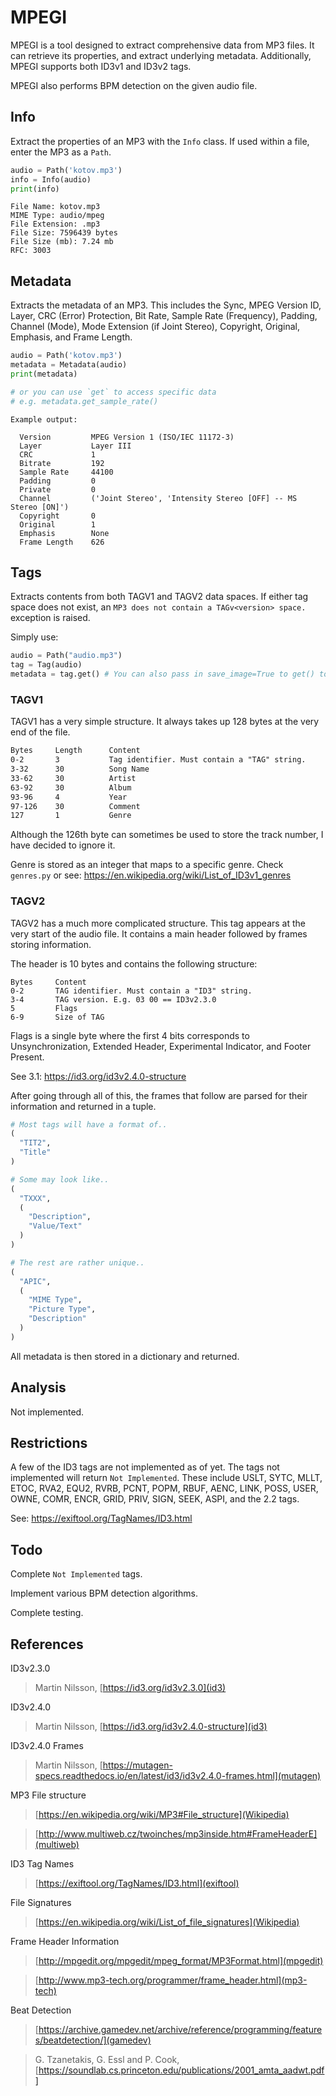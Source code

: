 # MPEGI

MPEGI is a tool designed to extract comprehensive data from MP3 files. It can retrieve its properties, and extract underlying metadata. Additionally, MPEGI supports both ID3v1 and ID3v2 tags.

MPEGI also performs BPM detection on the given audio file.

## Info

Extract the properties of an MP3 with the `Info` class. If used within a file, enter the MP3 as a `Path`.

```py
audio = Path('kotov.mp3')
info = Info(audio)
print(info)
```
```
File Name: kotov.mp3
MIME Type: audio/mpeg
File Extension: .mp3
File Size: 7596439 bytes
File Size (mb): 7.24 mb
RFC: 3003
```

## Metadata

Extracts the metadata of an MP3. This includes the Sync, MPEG Version ID, Layer, CRC (Error) Protection, Bit Rate, Sample Rate (Frequency), Padding, Channel (Mode), Mode Extension (if Joint Stereo), Copyright, Original, Emphasis, and Frame Length.
```py
audio = Path('kotov.mp3')
metadata = Metadata(audio)
print(metadata)

# or you can use `get` to access specific data
# e.g. metadata.get_sample_rate()
```
```
Example output:

  Version         MPEG Version 1 (ISO/IEC 11172-3)
  Layer           Layer III
  CRC             1
  Bitrate         192
  Sample Rate     44100
  Padding         0
  Private         0
  Channel         ('Joint Stereo', 'Intensity Stereo [OFF] -- MS Stereo [ON]')
  Copyright       0
  Original        1
  Emphasis        None
  Frame Length    626
```

## Tags

Extracts contents from both TAGV1 and TAGV2 data spaces. If either tag space does not exist, an `MP3 does not contain a TAGv<version> space.` exception is raised.

Simply use:
```py
audio = Path("audio.mp3")
tag = Tag(audio)
metadata = tag.get() # You can also pass in save_image=True to get() to save any attached images (only if APIC exists)
```

### TAGV1

TAGV1 has a very simple structure. It always takes up 128 bytes at the very end of the file.
```txt
Bytes     Length      Content 
0-2       3           Tag identifier. Must contain a "TAG" string.
3-32      30          Song Name
33-62     30          Artist
63-92     30          Album
93-96     4           Year
97-126    30          Comment
127       1           Genre
```

Although the 126th byte can sometimes be used to store the track number, I have decided to ignore it.

Genre is stored as an integer that maps to a specific genre. Check `genres.py` or see: https://en.wikipedia.org/wiki/List_of_ID3v1_genres

### TAGV2 

TAGV2 has a much more complicated structure. This tag appears at the very start of the audio file. It contains a main header followed by frames storing information. 

The header is 10 bytes and contains the following structure:
```
Bytes     Content
0-2       TAG identifier. Must contain a "ID3" string.
3-4       TAG version. E.g. 03 00 == ID3v2.3.0
5         Flags
6-9       Size of TAG
```

Flags is a single byte where the first 4 bits corresponds to Unsynchronization, Extended Header, Experimental Indicator, and Footer Present.

See 3.1: https://id3.org/id3v2.4.0-structure

After going through all of this, the frames that follow are parsed for their information and returned in a tuple.
```py
# Most tags will have a format of..
(
  "TIT2",
  "Title"
)

# Some may look like..
(
  "TXXX",
  (
    "Description",
    "Value/Text"
  )
)

# The rest are rather unique..
(
  "APIC",
  (
    "MIME Type",
    "Picture Type",
    "Description"
  )
)

```

All metadata is then stored in a dictionary and returned.

## Analysis

Not implemented.

## Restrictions

A few of the ID3 tags are not implemented as of yet. The tags not implemented will return `Not Implemented`. These include USLT, SYTC, MLLT, ETOC, RVA2, EQU2, RVRB, PCNT, POPM, RBUF, AENC, LINK, POSS, USER, OWNE, COMR, ENCR, GRID, PRIV, SIGN, SEEK, ASPI, and the 2.2 tags. 

See: https://exiftool.org/TagNames/ID3.html

## Todo

Complete `Not Implemented` tags.

Implement various BPM detection algorithms.

Complete testing.

## References

ID3v2.3.0

  > Martin Nilsson, [https://id3.org/id3v2.3.0](id3)

ID3v2.4.0

  > Martin Nilsson, [https://id3.org/id3v2.4.0-structure](id3)

ID3v2.4.0 Frames

  > Martin Nilsson, [https://mutagen-specs.readthedocs.io/en/latest/id3/id3v2.4.0-frames.html](mutagen)

MP3 File structure

  > [https://en.wikipedia.org/wiki/MP3#File_structure](Wikipedia)

  > [http://www.multiweb.cz/twoinches/mp3inside.htm#FrameHeaderE](multiweb)

ID3 Tag Names 

  > [https://exiftool.org/TagNames/ID3.html](exiftool)

File Signatures

  > [https://en.wikipedia.org/wiki/List_of_file_signatures](Wikipedia)

Frame Header Information 

  > [http://mpgedit.org/mpgedit/mpeg_format/MP3Format.html](mpgedit)

  > [http://www.mp3-tech.org/programmer/frame_header.html](mp3-tech)


Beat Detection

  > [https://archive.gamedev.net/archive/reference/programming/features/beatdetection/](gamedev)

  > G. Tzanetakis, G. Essl and P. Cook, [https://soundlab.cs.princeton.edu/publications/2001_amta_aadwt.pdf]



